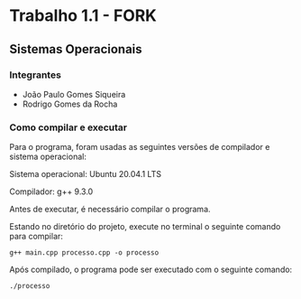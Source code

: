 # Trabalho 1.1 - FORK

## Sistemas Operacionais

### Integrantes

- João Paulo Gomes Siqueira
- Rodrigo Gomes da Rocha


### Como compilar e executar


Para o programa, foram usadas as seguintes versões de compilador e sistema operacional:

Sistema operacional: Ubuntu 20.04.1 LTS

Compilador: g++ 9.3.0

Antes de executar, é necessário compilar o programa.

Estando no diretório do projeto, execute no terminal o seguinte comando para compilar:

```
g++ main.cpp processo.cpp -o processo

```

Após compilado, o programa pode ser executado com o seguinte comando:

```
./processo

```


